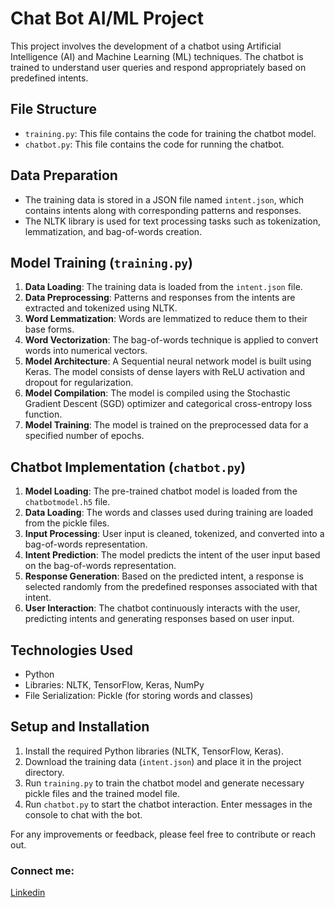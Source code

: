 # Chat Bot AI/ML Project

This project involves the development of a chatbot using Artificial Intelligence (AI) and Machine Learning (ML) techniques. The chatbot is trained to understand user queries and respond appropriately based on predefined intents.

## File Structure
- `training.py`: This file contains the code for training the chatbot model.
- `chatbot.py`: This file contains the code for running the chatbot.

## Data Preparation
- The training data is stored in a JSON file named `intent.json`, which contains intents along with corresponding patterns and responses.
- The NLTK library is used for text processing tasks such as tokenization, lemmatization, and bag-of-words creation.

## Model Training (`training.py`)
1. **Data Loading**: The training data is loaded from the `intent.json` file.
2. **Data Preprocessing**: Patterns and responses from the intents are extracted and tokenized using NLTK.
3. **Word Lemmatization**: Words are lemmatized to reduce them to their base forms.
4. **Word Vectorization**: The bag-of-words technique is applied to convert words into numerical vectors.
5. **Model Architecture**: A Sequential neural network model is built using Keras. The model consists of dense layers with ReLU activation and dropout for regularization.
6. **Model Compilation**: The model is compiled using the Stochastic Gradient Descent (SGD) optimizer and categorical cross-entropy loss function.
7. **Model Training**: The model is trained on the preprocessed data for a specified number of epochs.

## Chatbot Implementation (`chatbot.py`)
1. **Model Loading**: The pre-trained chatbot model is loaded from the `chatbotmodel.h5` file.
2. **Data Loading**: The words and classes used during training are loaded from the pickle files.
3. **Input Processing**: User input is cleaned, tokenized, and converted into a bag-of-words representation.
4. **Intent Prediction**: The model predicts the intent of the user input based on the bag-of-words representation.
5. **Response Generation**: Based on the predicted intent, a response is selected randomly from the predefined responses associated with that intent.
6. **User Interaction**: The chatbot continuously interacts with the user, predicting intents and generating responses based on user input.

## Technologies Used
- Python
- Libraries: NLTK, TensorFlow, Keras, NumPy
- File Serialization: Pickle (for storing words and classes)

## Setup and Installation
1. Install the required Python libraries (NLTK, TensorFlow, Keras).
2. Download the training data (`intent.json`) and place it in the project directory.
3. Run `training.py` to train the chatbot model and generate necessary pickle files and the trained model file.
4. Run `chatbot.py` to start the chatbot interaction. Enter messages in the console to chat with the bot.



For any improvements or feedback, please feel free to contribute or reach out.

### Connect me:
[Linkedin](https://www.linkedin.com/in/nirdesh-devadiya-55b408209)
